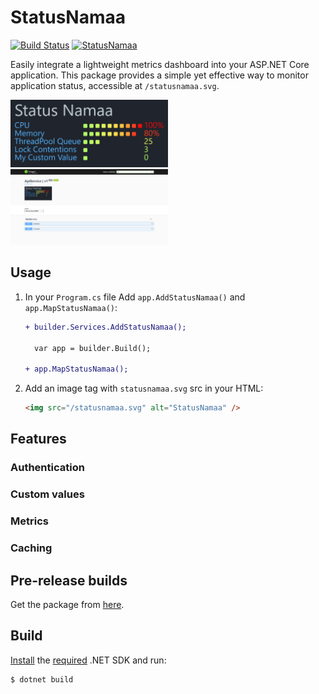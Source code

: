 ﻿# StatusNamaa

[![Build Status](https://ctyar.visualstudio.com/StatusNamaa/_apis/build/status%2Fctyar.StatusNamaa?branchName=main)](https://ctyar.visualstudio.com/StatusNamaa/_build/latest?definitionId=14&branchName=main)
[![StatusNamaa](https://img.shields.io/nuget/v/StatusNamaa.svg)](https://www.nuget.org/packages/StatusNamaa/)

Easily integrate a lightweight metrics dashboard into your ASP.NET Core application. This package provides a simple yet effective way to monitor application status, accessible at `/statusnamaa.svg`.

<img src="https://raw.githubusercontent.com/ctyar/StatusNamaa/refs/heads/main/doc/images/dashboard.png" width="50%" >
<img src="https://raw.githubusercontent.com/ctyar/StatusNamaa/refs/heads/main/doc/images/fullpage.png" width="50%" >

## Usage

1. In your `Program.cs` file Add `app.AddStatusNamaa()` and `app.MapStatusNamaa()`:

    ```diff
    + builder.Services.AddStatusNamaa();

      var app = builder.Build();

    + app.MapStatusNamaa();
    ```

2. Add an image tag with `statusnamaa.svg` src in your HTML:
    ```html
    <img src="/statusnamaa.svg" alt="StatusNamaa" />
    ```

## Features
### Authentication

### Custom values

### Metrics

### Caching

## Pre-release builds

Get the package from [here](https://github.com/ctyar/StatusNamaa/pkgs/nuget/StatusNamaa).


## Build

[Install](https://get.dot.net) the [required](global.json) .NET SDK and run:
```
$ dotnet build
```